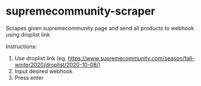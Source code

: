 # supremecommunity-scraper
Scrapes given supremecommunity page and send all products to webhook using droplist link

Instructions:
1. Use droplist link (eg. https://www.supremecommunity.com/season/fall-winter2020/droplist/2020-10-08/)
2. Input desired webhook
3. Press enter
